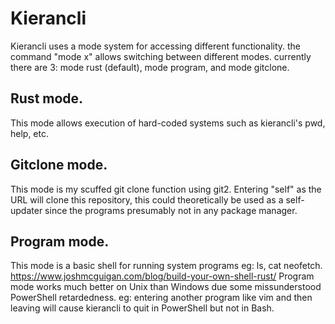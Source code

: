 # Kierancli

Kierancli uses a mode system for accessing different functionality.
the command "mode x" allows switching between different modes. currently there are 3:
mode rust (default), mode program, and mode gitclone.

## Rust mode.
This mode allows execution of hard-coded systems such as kierancli's pwd, help, etc.

## Gitclone mode.
This mode is my scuffed git clone function using git2.
Entering "self" as the URL will clone this repository, 
this could theoretically be used as a self-updater since the programs presumably not in any package manager. 

## Program mode.
This mode is a basic shell for running system programs eg: ls, cat neofetch.
https://www.joshmcguigan.com/blog/build-your-own-shell-rust/
Program mode works much better on Unix than Windows due some missunderstood PowerShell retardedness.
eg: entering another program like vim and then leaving will cause kierancli to quit in PowerShell but not in Bash.